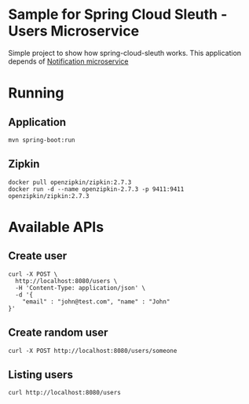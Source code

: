 # Sample for Spring Cloud Sleuth - Users Microservice
Simple project to show how spring-cloud-sleuth works. 
This application depends of [Notification microservice](https://github.com/netshoes/sample-sleuth-notification)

# Running
## Application
```mvn spring-boot:run```

## Zipkin
```
docker pull openzipkin/zipkin:2.7.3
docker run -d --name openzipkin-2.7.3 -p 9411:9411 openzipkin/zipkin:2.7.3
```

# Available APIs
## Create user
``` 
curl -X POST \
  http://localhost:8080/users \
  -H 'Content-Type: application/json' \
  -d '{
    "email" : "john@test.com", "name" : "John"
}'
```

## Create random user
``` 
curl -X POST http://localhost:8080/users/someone
```

## Listing users
```curl http://localhost:8080/users```